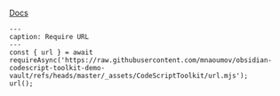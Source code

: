 [Docs](https://github.com/mnaoumov/obsidian-codescript-toolkit/blob/main/docs/urls.md)

```code-button
---
caption: Require URL
---
const { url } = await requireAsync('https://raw.githubusercontent.com/mnaoumov/obsidian-codescript-toolkit-demo-vault/refs/heads/master/_assets/CodeScriptToolkit/url.mjs');
url();
```
